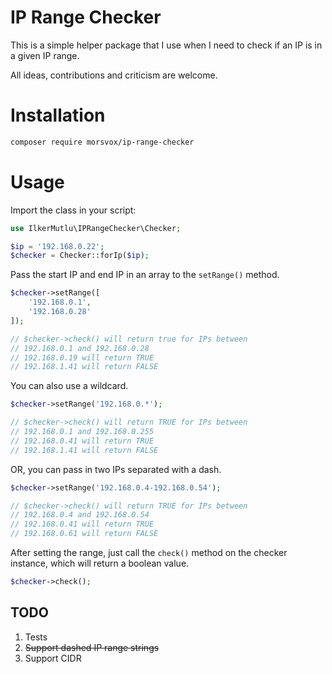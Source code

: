 # IP Range Checker

This is a simple helper package that I use when I need to check if an IP is in a given IP range.

All ideas, contributions and criticism are welcome.

# Installation

```bash
composer require morsvox/ip-range-checker
```

# Usage

Import the class in your script:

```php
use IlkerMutlu\IPRangeChecker\Checker;

$ip = '192.168.0.22';
$checker = Checker::forIp($ip);
```

Pass the start IP and end IP in an array to the ```setRange()``` method.

```php
$checker->setRange([
    '192.168.0.1',
    '192.168.0.28'
]);

// $checker->check() will return true for IPs between
// 192.168.0.1 and 192.168.0.28
// 192.168.0.19 will return TRUE
// 192.168.1.41 will return FALSE
```

You can also use a wildcard.

```php
$checker->setRange('192.168.0.*');

// $checker->check() will return TRUE for IPs between
// 192.168.0.1 and 192.168.0.255
// 192.168.0.41 will return TRUE
// 192.168.1.41 will return FALSE
```

OR, you can pass in two IPs separated with a dash.

```php
$checker->setRange('192.168.0.4-192.168.0.54');

// $checker->check() will return TRUE for IPs between
// 192.168.0.4 and 192.168.0.54
// 192.168.0.41 will return TRUE
// 192.168.0.61 will return FALSE
```

After setting the range, just call the ```check()``` method on the checker instance, which will return a boolean value.

```php
$checker->check();
```

## TODO

1. Tests
2. ~~Support dashed IP range strings~~
3. Support CIDR
